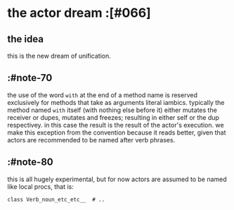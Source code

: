 # the actor dream :[#066]

## the idea

this is the new dream of unification.


## :#note-70

the use of the word `with` at the end of a method name is reserved
exclusively for methods that take as arguments literal iambics.
typically the method named `with` itself (with nothing else before it)
either mutates the receiver or dupes, mutates and freezes; resulting in
either self or the dup respectivey. in this case the result is the
result of the actor's execution. we make this exception from the
convention because it reads better, given that actors are recommended to
be named after verb phrases.



## :#note-80

this is all hugely experimental, but for now actors are assumed to be
named like local procs, that is:

    class Verb_noun_etc_etc__  # ..
